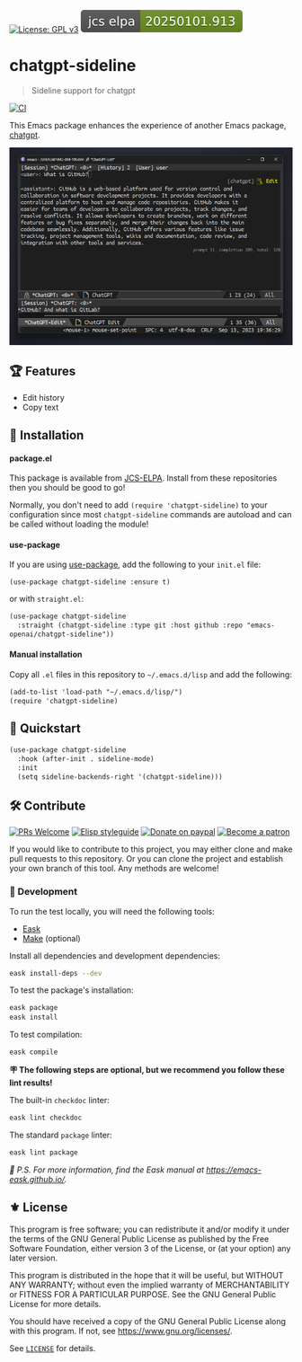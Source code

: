 <picture>
  <source media="(prefers-color-scheme: light)" srcset="https://raw.githubusercontent.com/emacs-openai/openai/master/etc/light">
  <source media="(prefers-color-scheme: dark)" srcset="https://raw.githubusercontent.com/emacs-openai/openai/master/etc/dark.png">
  <img width="15%" src="" align="right">
</picture>

[![License: GPL v3](https://img.shields.io/badge/License-GPL%20v3-blue.svg)](https://www.gnu.org/licenses/gpl-3.0)
[![JCS-ELPA](https://raw.githubusercontent.com/jcs-emacs/badges/master/elpa/v/chatgpt-sideline.svg)](https://jcs-emacs.github.io/jcs-elpa/#/chatgpt-sideline)

# chatgpt-sideline
> Sideline support for chatgpt

[![CI](https://github.com/emacs-openai/chatgpt-sideline/actions/workflows/test.yml/badge.svg)](https://github.com/emacs-openai/chatgpt-sideline/actions/workflows/test.yml)

This Emacs package enhances the experience of another Emacs package, [chatgpt][].

<p align="center">
<img alt="demo" src="./etc/1.png"/>
</p>

## 🏆 Features

- Edit history
- Copy text

## 💾 Installation

#### package.el

This package is available from [JCS-ELPA](https://jcs-emacs.github.io/jcs-elpa/).
Install from these repositories then you should be good to go!

Normally, you don't need to add `(require 'chatgpt-sideline)` to your
configuration since most `chatgpt-sideline` commands are autoload and can be
called without loading the module!

#### use-package

If you are using [use-package](https://www.emacswiki.org/emacs/UsePackage),
add the following to your `init.el` file:

```elisp
(use-package chatgpt-sideline :ensure t)
```

or with `straight.el`:

```elisp
(use-package chatgpt-sideline
  :straight (chatgpt-sideline :type git :host github :repo "emacs-openai/chatgpt-sideline"))
```

#### Manual installation

Copy all `.el` files in this repository to `~/.emacs.d/lisp` and add the following:

```elisp
(add-to-list 'load-path "~/.emacs.d/lisp/")
(require 'chatgpt-sideline)
```

## 💾 Quickstart

```elisp
(use-package chatgpt-sideline
  :hook (after-init . sideline-mode)
  :init
  (setq sideline-backends-right '(chatgpt-sideline)))
```

## 🛠️ Contribute

[![PRs Welcome](https://img.shields.io/badge/PRs-welcome-brightgreen.svg)](http://makeapullrequest.com)
[![Elisp styleguide](https://img.shields.io/badge/elisp-style%20guide-purple)](https://github.com/bbatsov/emacs-lisp-style-guide)
[![Donate on paypal](https://img.shields.io/badge/paypal-donate-1?logo=paypal&color=blue)](https://www.paypal.me/jcs090218)
[![Become a patron](https://img.shields.io/badge/patreon-become%20a%20patron-orange.svg?logo=patreon)](https://www.patreon.com/jcs090218)

If you would like to contribute to this project, you may either
clone and make pull requests to this repository. Or you can
clone the project and establish your own branch of this tool.
Any methods are welcome!

### 🔬 Development

To run the test locally, you will need the following tools:

- [Eask](https://emacs-eask.github.io/)
- [Make](https://www.gnu.org/software/make/) (optional)

Install all dependencies and development dependencies:

```sh
eask install-deps --dev
```

To test the package's installation:

```sh
eask package
eask install
```

To test compilation:

```sh
eask compile
```

**🪧 The following steps are optional, but we recommend you follow these lint results!**

The built-in `checkdoc` linter:

```sh
eask lint checkdoc
```

The standard `package` linter:

```sh
eask lint package
```

*📝 P.S. For more information, find the Eask manual at https://emacs-eask.github.io/.*

## ⚜️ License

This program is free software; you can redistribute it and/or modify
it under the terms of the GNU General Public License as published by
the Free Software Foundation, either version 3 of the License, or
(at your option) any later version.

This program is distributed in the hope that it will be useful,
but WITHOUT ANY WARRANTY; without even the implied warranty of
MERCHANTABILITY or FITNESS FOR A PARTICULAR PURPOSE.  See the
GNU General Public License for more details.

You should have received a copy of the GNU General Public License
along with this program.  If not, see <https://www.gnu.org/licenses/>.

See [`LICENSE`](./LICENSE.txt) for details.


[chatgpt]: https://github.com/emacs-openai/chatgpt
